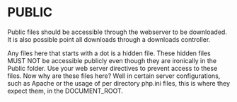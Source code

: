 PUBLIC
======

Public files should be accessible through the webserver to be downloaded. It is also possible point all downloads through a downloads controller.

Any files here that starts with a dot is a hidden file. These hidden files MUST NOT be accessible publicly even though they are ironically in the Public folder. Use your web server directives to prevent access to these files. Now why are these files here? Well in certain server configurations, such as Apache or the usage of per directory php.ini files, this is where they expect them, in the DOCUMENT_ROOT.